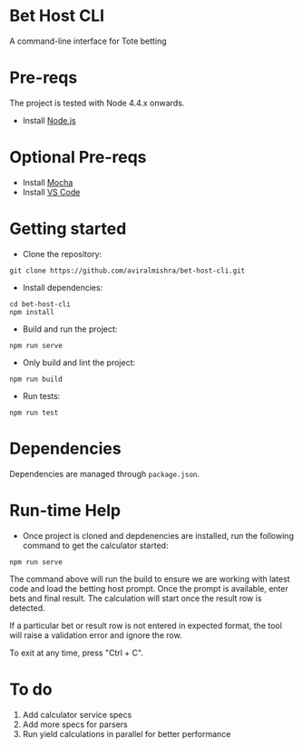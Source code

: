 # Bet Host CLI

A command-line interface for Tote betting

# Pre-reqs
The project is tested with Node 4.4.x onwards.
- Install [Node.js](https://nodejs.org/en/)

# Optional Pre-reqs
- Install [Mocha](https://www.npmjs.com/package/mocha)
- Install [VS Code](https://code.visualstudio.com/)

# Getting started
- Clone the repository:
```
git clone https://github.com/aviralmishra/bet-host-cli.git
```
- Install dependencies:
```
cd bet-host-cli
npm install
```
- Build and run the project:
```
npm run serve
```
- Only build and lint the project:
```
npm run build
```
- Run tests:
```
npm run test
```
# Dependencies
Dependencies are managed through `package.json`.

# Run-time Help
- Once project is cloned and depdenencies are installed, run the following command to get the calculator started:
```
npm run serve
```

The command above will run the build to ensure we are working with latest code and load the betting host prompt. Once the prompt is available, enter bets and final result. The calculation will start once the result row is detected.

If a particular bet or result row is not entered in expected format, the tool will raise a validation error and ignore the row.

To exit at any time, press "Ctrl + C".

# To do

1. Add calculator service specs
2. Add more specs for parsers
3. Run yield calculations in parallel for better performance

